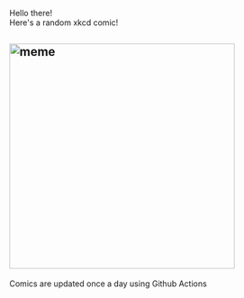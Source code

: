 Hello there! <br>Here's a random xkcd comic!<br>
## <img src="https://imgs.xkcd.com/comics/right_click.png" alt="meme" width="400"/><br>
Comics are updated once a day using Github Actions